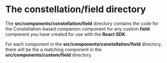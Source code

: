 # The **constellation/field** directory

The **src/components/constellation/field** directory contains the code for the Constellation-based companion component for any custom **field** component you have created for use with the **React SDK**.

For each component in the **src/components/constellation/field** directory, there will be the a matching component in the **src/components/custom/field** directory.
